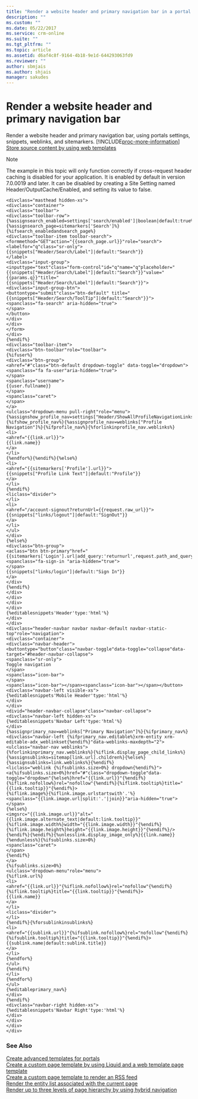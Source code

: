 ```yaml
---
title: "Render a website header and primary navigation bar in a portal in Dynamics 365 | MicrosoftDocs"
description: ""
ms.custom: ""
ms.date: 05/22/2017
ms.service: crm-online
ms.suite: ""
ms.tgt_pltfrm: ""
ms.topic: article
ms.assetid: d6af4c8f-9164-4b18-9e1d-644293063fd9
ms.reviewer: ""
author: sbmjais
ms.author: shjais
manager: sakudes
---
```

# Render a website header and primary navigation bar



Render a website header and primary navigation bar, using portals settings, snippets, weblinks, and sitemarkers. [!INCLUDE[proc-more-information](../includes/proc-more-information.md)] [Store source content by using web templates](store-content-web-templates.md)  

>[!Note]
>The example in this topic will only function correctly if cross-request header caching is disabled for your application. It is enabled by default in version 7.0.0019 and later. It can be disabled by creating a Site Setting named Header/OutputCache/Enabled, and setting its value to false.


```
<divclass="masthead hidden-xs">
<divclass="container">
<divclass="toolbar">
<divclass="toolbar-row">
{%assignsearch_enabled=settings['search/enabled']|boolean|default:true%}{%assignsearch_page=sitemarkers['Search']%}{%ifsearch_enabledandsearch_page%}
<divclass="toolbar-item toolbar-search">
<formmethod="GET"action="{{search_page.url}}"role="search">
<labelfor="q"class="sr-only">
{{snippets["Header/Search/Label"]|default:"Search"}}
</label>
<divclass="input-group">
<inputtype="text"class="form-control"id="q"name="q"placeholder="{{snippets["Header/Search/Label"]|default:"Search"}}"value="{{params.q}}"title="{{snippets["Header/Search/Label"]|default:"Search"}}">
<divclass="input-group-btn">
<buttontype="submit"class="btn-default" title="{{snippets["Header/Search/ToolTip"]|default:"Search"}}">
<spanclass="fa-search" aria-hidden="true">
</span>
</button>
</div>
</div>
</form>
</div>
{%endif%}
<divclass="toolbar-item">
<divclass="btn-toolbar"role="toolbar">
{%ifuser%}
<divclass="btn-group">
<ahref="#"class="btn-default dropdown-toggle" data-toggle="dropdown">
<spanclass="fa fa-user"aria-hidden="true">
</span>
<spanclass="username">
{{user.fullname}}
</span>
<spanclass="caret">
</span>
</a>
<ulclass="dropdown-menu pull-right"role="menu">
{%assignshow_profile_nav=settings["Header/ShowAllProfileNavigationLinks"]|boolean|default:true%}{%ifshow_profile_nav%}{%assignprofile_nav=weblinks["Profile Navigation"]%}{%ifprofile_nav%}{%forlinkinprofile_nav.weblinks%}
<li>
<ahref="{{link.url}}">
{{link.name}}
</a>
</li>
{%endfor%}{%endif%}{%else%}
<li>
<ahref="{{sitemarkers['Profile'].url}}">
{{snippets["Profile Link Text"]|default:"Profile"}}
</a>
</li>
{%endif%}
<liclass="divider">
</li>
<li>
<ahref="/account-signout?returnUrl={{request.raw_url}}">
{{snippets["links/logout"]|default:"SignOut"}}
</a>
</li>
</ul>
</div>
{%else%}
<divclass="btn-group">
<aclass="btn btn-primary"href="{{sitemarkers['Login'].url|add_query:'returnurl',request.path_and_query}}">
<spanclass="fa-sign-in "aria-hidden="true">
</span>
{{snippets["links/login"]|default:"Sign In"}}
</a>
</div>
{%endif%}
</div>
</div>
</div>
</div>
{%editablesnippets'Header'type:'html'%}
</div>
</div>
<divclass="header-navbar navbar navbar-default navbar-static-top"role="navigation">
<divclass="container">
<divclass="navbar-header">
<buttontype="button"class="navbar-toggle"data-toggle="collapse"data-target="#header-navbar-collapse">
<spanclass="sr-only">
Toggle navigation
</span>
<spanclass="icon-bar">
</span>
<spanclass="icon-bar"></span><spanclass="icon-bar"></span></button><divclass="navbar-left visible-xs">
{%editablesnippets'Mobile Header'type:'html'%}
</div>
</div>
<divid="header-navbar-collapse"class="navbar-collapse">
<divclass="navbar-left hidden-xs">
{%editablesnippets'Navbar Left'type:'html'%}
</div>
{%assignprimary_nav=weblinks["Primary Navigation"]%}{%ifprimary_nav%}
<divclass="navbar-left {%ifprimary_nav.editable%}xrm-entity xrm-editable-adx_weblinkset{%endif%}"data-weblinks-maxdepth="2">
<ulclass="navbar-nav weblinks">
{%forlinkinprimary_nav.weblinks%}{%iflink.display_page_child_links%}{%assignsublinks=sitemap[link.url].children%}{%else%}{%assignsublinks=link.weblinks%}{%endif%}
<liclass="weblink {%ifsublinks.size>0%} dropdown{%endif%}">
<a{%ifsublinks.size>0%}href="#"class="dropdown-toggle"data-toggle="dropdown"{%else%}href="{{link.url}}"{%endif%}{%iflink.nofollow%}rel="nofollow"{%endif%}{%iflink.tooltip%}title="{{link.tooltip}}"{%endif%}>
{%iflink.image%}{%iflink.image.urlstartswith'.'%}
<spanclass="{{link.image.url|split:'.'|join}}"aria-hidden="true">
</span>
{%else%}
<imgsrc="{{link.image.url}}"alt="{{link.image.alternate_text|default:link.tooltip}}" {%iflink.image.width%}width="{{link.image.width}}"{%endif%}{%iflink.image.height%}height="{{link.image.height}}"{%endif%}/>
{%endif%}{%endif%}{%unlesslink.display_image_only%}{{link.name}}{%endunless%}{%ifsublinks.size>0%}
<spanclass="caret">
</span>
{%endif%}
</a>
{%ifsublinks.size>0%}
<ulclass="dropdown-menu"role="menu">
{%iflink.url%}
<li>
<ahref="{{link.url}}"{%iflink.nofollow%}rel="nofollow"{%endif%}{%iflink.tooltip%}title="{{link.tooltip}}"{%endif%}>
{{link.name}}
</a>
</li>
<liclass="divider">
</li>
{%endif%}{%forsublinkinsublinks%}
<li>
<ahref="{{sublink.url}}"{%ifsublink.nofollow%}rel="nofollow"{%endif%}{%ifsublink.tooltip%}title="{{link.tooltip}}"{%endif%}>
{{sublink.name|default:sublink.title}}
</a>
</li>
{%endfor%}
</ul>
{%endif%}
</li>
{%endfor%}
</ul>
{%editableprimary_nav%}
</div>
{%endif%}
<divclass="navbar-right hidden-xs">
{%editablesnippets'Navbar Right'type:'html'%}
</div>
</div>
</div>
</div>
```

### See Also

[Create advanced templates for portals](create-advanced-templates.md)  
[Create a custom page template by using Liquid and a web template page template](create-custom-template.md)  
[Create a custom page template to render an RSS feed](render-rss-custom-page-template.md)  
[Render the entity list associated with the current page](render-entity-list-current-page.md)  
[Render up to three levels of page hierarchy by using hybrid navigation](hybrid-navigation-render-page-hierachy.md)  

